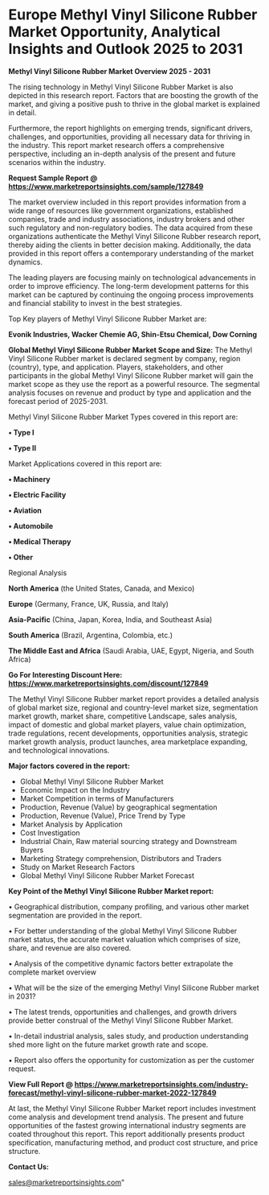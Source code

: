  # Europe Methyl Vinyl Silicone Rubber Market Opportunity, Analytical Insights and Outlook 2025 to 2031

<Strong> Methyl Vinyl Silicone Rubber Market Overview 2025 - 2031</strong>

The rising technology in Methyl Vinyl Silicone Rubber Market is also depicted in this research report. Factors that are boosting the growth of the market, and giving a positive push to thrive in the global market is explained in detail.

Furthermore, the report highlights on emerging trends, significant drivers, challenges, and opportunities, providing all necessary data for thriving in the industry. This report market research offers a comprehensive perspective, including an in-depth analysis of the present and future scenarios within the industry.

<strong>Request Sample Report @ <a href=https://www.marketreportsinsights.com/sample/127849>https://www.marketreportsinsights.com/sample/127849</a></strong>

The market overview included in this report provides information from a wide range of resources like government organizations, established companies, trade and industry associations, industry brokers and other such regulatory and non-regulatory bodies. The data acquired from these organizations authenticate the Methyl Vinyl Silicone Rubber research report, thereby aiding the clients in better decision making. Additionally, the data provided in this report offers a contemporary understanding of the market dynamics.

The leading players are focusing mainly on technological advancements in order to improve efficiency. The long-term development patterns for this market can be captured by continuing the ongoing process improvements and financial stability to invest in the best strategies.

Top Key players of Methyl Vinyl Silicone Rubber Market are:

<strong>Evonik Industries, Wacker Chemie AG, Shin-Etsu Chemical, Dow Corning</strong>

<strong><b>Global Methyl Vinyl Silicone Rubber Market Scope and Size:</b></strong>
The Methyl Vinyl Silicone Rubber market is declared segment by company, region (country), type, and application. Players, stakeholders, and other participants in the global Methyl Vinyl Silicone Rubber market will gain the market scope as they use the report as a powerful resource. The segmental analysis focuses on revenue and product by type and application and the forecast period of 2025-2031.

Methyl Vinyl Silicone Rubber Market Types covered in this report are:

<strong>• Type I

• Type II</strong>

Market Applications covered in this report are:

<strong>• Machinery

• Electric Facility

• Aviation

• Automobile

• Medical Therapy

• Other</strong> 

Regional Analysis

<strong>North America</strong> (the United States, Canada, and Mexico)

<strong>Europe</strong> (Germany, France, UK, Russia, and Italy)

<strong>Asia-Pacific</strong> (China, Japan, Korea, India, and Southeast Asia)

<strong>South America</strong> (Brazil, Argentina, Colombia, etc.)

<strong>The Middle East and Africa</strong> (Saudi Arabia, UAE, Egypt, Nigeria, and South Africa)

<strong>Go For Interesting Discount Here: <a href=https://www.marketreportsinsights.com/discount/127849>https://www.marketreportsinsights.com/discount/127849</a></strong>

The Methyl Vinyl Silicone Rubber market report provides a detailed analysis of global market size, regional and country-level market size, segmentation market growth, market share, competitive Landscape, sales analysis, impact of domestic and global market players, value chain optimization, trade regulations, recent developments, opportunities analysis, strategic market growth analysis, product launches, area marketplace expanding, and technological innovations.

<strong><b>Major factors covered in the report:</b></strong>
<ul>
  <li>Global Methyl Vinyl Silicone Rubber Market </li>
  <li>Economic Impact on the Industry</li>
  <li>Market Competition in terms of Manufacturers</li>
  <li>Production, Revenue (Value) by geographical segmentation</li>
  <li>Production, Revenue (Value), Price Trend by Type</li>
  <li>Market Analysis by Application</li>
  <li>Cost Investigation</li>
  <li>Industrial Chain, Raw material sourcing strategy and Downstream Buyers</li>
  <li>Marketing Strategy comprehension, Distributors and Traders</li>
  <li>Study on Market Research Factors</li>
  <li>Global Methyl Vinyl Silicone Rubber Market Forecast</li>
</ul>

<strong><b>Key Point of the Methyl Vinyl Silicone Rubber Market report:</b></strong>

• Geographical distribution, company profiling, and various other market segmentation are provided in the report.

• For better understanding of the global Methyl Vinyl Silicone Rubber market status, the accurate market valuation which comprises of size, share, and revenue are also covered.

• Analysis of the competitive dynamic factors better extrapolate the complete market overview

• What will be the size of the emerging Methyl Vinyl Silicone Rubber market in 2031?

• The latest trends, opportunities and challenges, and growth drivers provide better construal of the Methyl Vinyl Silicone Rubber Market.

• In-detail industrial analysis, sales study, and production understanding shed more light on the future market growth rate and scope.

• Report also offers the opportunity for customization as per the customer request.

<strong><b>View Full Report @ <a href=https://www.marketreportsinsights.com/industry-forecast/methyl-vinyl-silicone-rubber-market-2022-127849>https://www.marketreportsinsights.com/industry-forecast/methyl-vinyl-silicone-rubber-market-2022-127849</a></b></strong>


At last, the Methyl Vinyl Silicone Rubber Market report includes investment come analysis and development trend analysis. The present and future opportunities of the fastest growing international industry segments are coated throughout this report. This report additionally presents product specification, manufacturing method, and product cost structure, and price structure.

<strong>Contact Us:</strong>

sales@marketreportsinsights.com"
